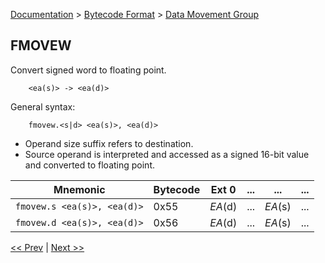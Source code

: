 [Documentation](../../README.md) > [Bytecode Format](../README.md) > [Data Movement Group](../InstructionsDataMovel.md)

## FMOVEW

Convert signed word to floating point.

        <ea(s)> -> <ea(d)>

General syntax:

        fmovew.<s|d> <ea(s)>, <ea(d)>

* Operand size suffix refers to destination.
* Source operand is interpreted and accessed as a signed 16-bit value and converted to floating point.

| Mnemonic | Bytecode | Ext 0 | ... | ... | ... |
| - | - | - | - | - | - |
| `fmovew.s <ea(s)>, <ea(d)>` | 0x55 | *EA*(d) | ... | *EA*(s) | ... |
| `fmovew.d <ea(s)>, <ea(d)>` | 0x56 | *EA*(d) | ... | *EA*(s) | ... |

[<< Prev](./d_04.md) | [Next >>](./d_06.md)
